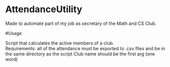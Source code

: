 # AttendanceUtility
Made to automate part of my job as secretary of the Math and CS Club.

#Usage

Script that calculates the active members of a club.                                                          
Requirements: all of the attendance must be exported to .csv files and be in the same directory as the script 
Club name should be the first arg (one word)   
